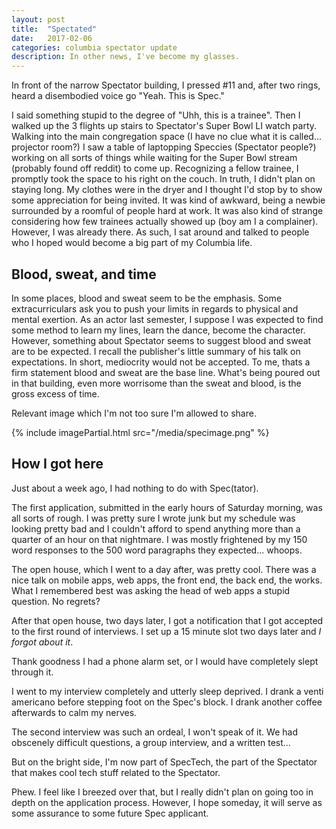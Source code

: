 ```yaml
---
layout: post
title:  "Spectated"
date:   2017-02-06
categories: columbia spectator update
description: In other news, I've become my glasses.
---
```

In front of the narrow Spectator building, I pressed #11 and, after two rings, heard a disembodied voice go "Yeah. This is Spec."

I said something stupid to the degree of "Uhh, this is a trainee". Then I walked up the 3 flights up stairs to Spectator's Super Bowl LI watch party. Walking into the main congregation space (I have no clue what it is called... projector room?) I saw a table of laptopping Speccies (Spectator people?) working on all sorts of things while waiting for the Super Bowl stream (probably found off reddit) to come up. Recognizing a fellow trainee, I promptly took the space to his right on the couch. In truth, I didn't plan on staying long. My clothes were in the dryer and I thought I'd stop by to show some appreciation for being invited. It was kind of awkward, being a newbie surrounded by a roomful of people hard at work. It was also kind of strange considering how few trainees actually showed up (boy am I a complainer). However, I was already there. As such, I sat around and talked to people who I hoped would become a big part of my Columbia life.


## Blood, sweat, and time
In some places, blood and sweat seem to be the emphasis. Some extracurriculars ask you to push your limits in regards to physical and mental exertion. As an actor last semester, I suppose I was expected to find some method to learn my lines, learn the dance, become the character. However, something about Spectator seems to suggest blood and sweat are to be expected. I recall the publisher's little summary of his talk on expectations. In short, mediocrity would not be accepted. To me, thats a firm statement blood and sweat are the base line. What's being poured out in that building, even more worrisome than the sweat and blood, is the gross excess of time.

Relevant image which I'm not too sure I'm allowed to share.

{% include imagePartial.html src="/media/specimage.png" %}

## How I got here
Just about a week ago, I had nothing to do with Spec(tator).

The first application, submitted in the early hours of Saturday morning, was all sorts of rough. I was pretty sure I wrote junk but my schedule was looking pretty bad and I couldn't afford to spend anything more than a quarter of an hour on that nightmare. I was mostly frightened by my 150 word responses to the 500 word paragraphs they expected... whoops.

The open house, which I went to a day after, was pretty cool. There was a nice talk on mobile apps, web apps, the front end, the back end, the works. What I remembered best was asking the head of web apps a stupid question. No regrets?

After that open house, two days later, I got a notification that I got accepted to the first round of interviews. I set up a 15 minute slot two days later and *I forgot about it*.

Thank goodness I had a phone alarm set, or I would have completely slept through it.

I went to my interview completely and utterly sleep deprived. I drank a venti americano before stepping foot on the Spec's block. I drank another coffee afterwards to calm my nerves.

The second interview was such an ordeal, I won't speak of it. We had obscenely difficult questions, a group interview, and a written test...

But on the bright side, I'm now part of SpecTech, the part of the Spectator that makes cool tech stuff related to the Spectator.

Phew. I feel like I breezed over that, but I really didn't plan on going too in depth on the application process. However, I hope someday, it will serve as some assurance to some future Spec applicant.



